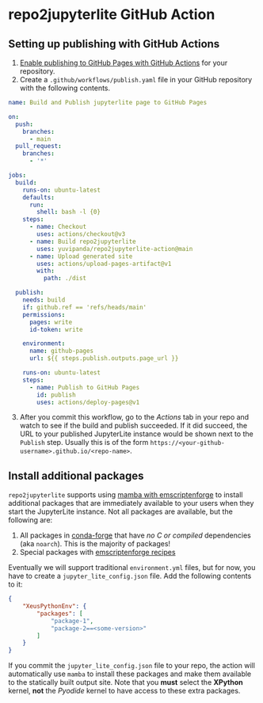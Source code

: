 # repo2jupyterlite GitHub Action

## Setting up publishing with GitHub Actions

1. [Enable publishing to GitHub Pages with GitHub Actions](https://docs.github.com/en/pages/getting-started-with-github-pages/configuring-a-publishing-source-for-your-github-pages-site#publishing-with-a-custom-github-actions-workflow)
   for your repository.
2. Create a `.github/workflows/publish.yaml` file in your GitHub repository with the following
   contents.


```yaml
name: Build and Publish jupyterlite page to GitHub Pages

on:
  push:
    branches:
      - main
  pull_request:
    branches:
      - '*'

jobs:
  build:
    runs-on: ubuntu-latest
    defaults:
      run:
        shell: bash -l {0}
    steps:
      - name: Checkout
        uses: actions/checkout@v3
      - name: Build repo2jupyterlite
        uses: yuvipanda/repo2jupyterlite-action@main
      - name: Upload generated site
        uses: actions/upload-pages-artifact@v1
        with:
          path: ./dist

  publish:
    needs: build
    if: github.ref == 'refs/heads/main'
    permissions:
      pages: write
      id-token: write

    environment:
      name: github-pages
      url: ${{ steps.publish.outputs.page_url }}

    runs-on: ubuntu-latest
    steps:
      - name: Publish to GitHub Pages
        id: publish
        uses: actions/deploy-pages@v1
```

3. After you commit this workflow, go to the *Actions* tab in your repo and watch to see
   if the build and publish succeeded. If it did succeed, the URL to your published
   JupyterLite instance would be shown next to the `Publish` step. Usually this is of
   the form `https://<your-github-username>.github.io/<repo-name>`.


## Install additional packages

`repo2jupyterlite` supports using [mamba with emscriptenforge](https://blog.jupyter.org/mamba-meets-jupyterlite-88ef49ac4dc8)
to install additional packages that are immediately available to your users when they start the JupyterLite
instance. Not all packages are available, but the following are:

1. All packages in [conda-forge](https://conda-forge.org/) that have *no C or compiled*
   dependencies (aka `noarch`). This is the majority of packages!
2. Special packages with [emscriptenforge recipes](https://github.com/emscripten-forge/recipes/tree/main/recipes/recipes_emscripten)

Eventually we will support traditional `environment.yml` files, but for now, you have to create a
`jupyter_lite_config.json` file. Add the following contents to it:

```json
{
    "XeusPythonEnv": {
        "packages": [
            "package-1",
            "package-2==<some-version>"
        ]
    }
}
```

If you commit the `jupyter_lite_config.json` file to your repo, the action will automatically use
`mamba` to install these packages and make them available to the statically built output site. Note
that you **must** select the **XPython** kernel, **not** the *Pyodide* kernel to have access to these
extra packages.
